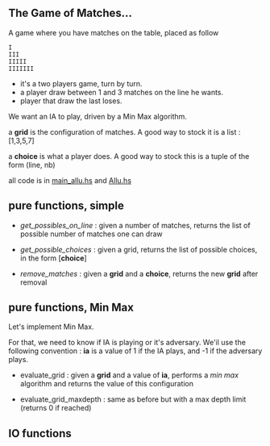 ## The Game of Matches...

A game where you have matches on the table, placed as follow
```
I
III
IIIII
IIIIIII
```

- it's a two players game, turn by turn.
- a player draw between 1 and 3 matches on the line he wants.
- player that draw the last loses.

We want an IA to play, driven by a Min Max algorithm.

a **grid** is the configuration of matches.
A good way to stock it is a list : [1,3,5,7]

a **choice** is what a player does.
A good way to stock this is a tuple of the form (line, nb)

all code is in [main_allu.hs](main_allu.hs) and [Allu.hs](Allu.hs)

## pure functions, simple

- *get_possibles_on_line* : given a number of matches, returns the list of
possible number of matches one can draw

- *get_possible_choices* : given a grid, returns the list of
possible choices, in the form [**choice**]

- *remove_matches* : given a **grid** and a **choice**, returns the new
**grid** after removal

## pure functions, Min Max

Let's implement Min Max.

For that, we need to know if IA is playing or it's adversary.
We'il use the following convention : **ia** is a value of 1 if the IA plays, and
-1 if the adversary plays.

- evaluate_grid : given a **grid** and a value of **ia**,
performs a *min max* algorithm and returns the value of this configuration

- evaluate_grid_maxdepth : same as before but with a max depth limit (returns 0
  if reached)

## IO functions
